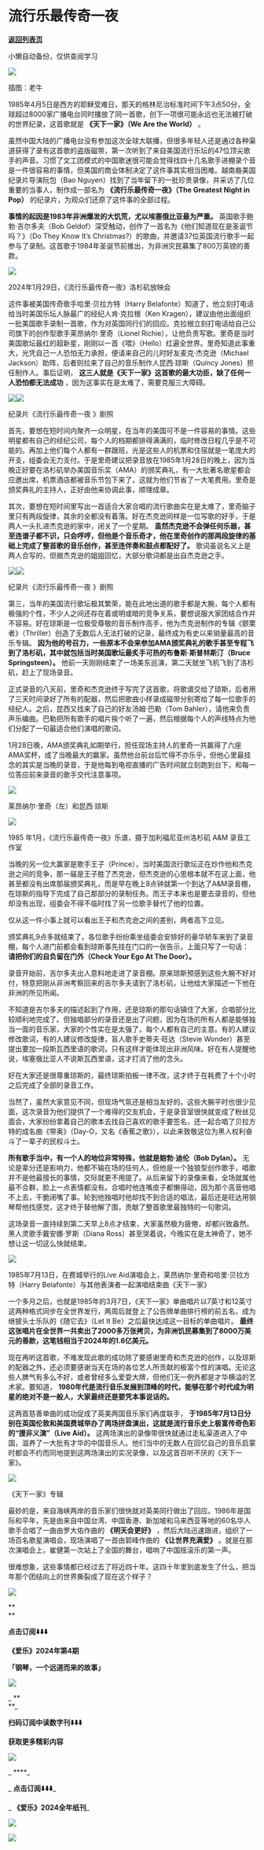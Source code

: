 # 流行乐最传奇一夜

[**返回列表页**](/gzh/三联生活周刊)

小懒自动备份，仅供查阅学习

![](https://mmbiz.qpic.cn/mmbiz_jpg/ALib6cia2OYo7YiaGdxvqcFGl6fj3KyRUtgn5LZCay56IhjeCqSbWZcNiby4G0Yl9ubksXAU4M9mpn6LpicO0jvNLLA/640?wx_fmt=jpeg)

插图：老牛

  

1985年4月5日是西方的耶稣受难日，那天的格林尼治标准时间下午3点50分，全球超过8000家广播电台同时播放了同一首歌，创下一项很可能永远也无法被打破的世界纪录，这首歌就是
**《天下一家》（We Are the World）** 。

  

  

虽然中国大陆的广播电台没有参加这次全球大联播，但很多年轻人还是通过各种渠道获得了录有这首歌的盗版磁带，第一次听到了来自美国流行乐坛的47位顶尖歌手的声音。习惯了文工团模式的中国歌迷很可能会觉得找四十几名歌手进棚录个音是一件很容易的事情，但美国的商业体制决定了这件事其实相当困难。越南裔美国纪录片导演阮包（Bao
Nguyen）找到了当年留下的一批珍贵录像，并采访了几位重要的当事人，制作成一部名为 **《流行乐最传奇一夜》（The Greatest Night in
Pop）** 的纪录片，为观众们还原了这件事的全部过程。

  

 **事情的起因是1983年非洲爆发的大饥荒，尤以埃塞俄比亚最为严重。** 英国歌手鲍勃·吉尔多夫（Bob
Geldof）深受触动，创作了一首名为《他们知道现在是圣诞节吗？》（Do They Know It’s
Christmas?）的歌曲，并邀请37位英国流行歌手一起参与了录制。这首歌于1984年圣诞节前推出，为非洲灾民募集了800万英镑的善款。

  

![](https://mmbiz.qpic.cn/mmbiz_jpg/ALib6cia2OYo7YiaGdxvqcFGl6fj3KyRUtgvVN8pI80raRmwYHvjOvDnxvicg2ExYLKPolal0jVbXXzbQckkJUicicrA/640?wx_fmt=jpeg)

2024年1月29日，《流行乐最传奇一夜》洛杉矶放映会  

  

这件事被美国传奇歌手哈里·贝拉方特（Harry Belafonte）知道了，他立刻打电话给当时美国乐坛人脉最广的经纪人肯·克拉根（Ken
Kragen），建议由他出面组织一批美国歌手录制一首歌，作为对英国同行们的回应。克拉根立刻打电话给自己公司旗下的创作型歌手莱昂纳尔·里奇（Lionel
Richie），让他负责写歌。里奇是当时美国歌坛最红的超新星，刚刚以一首《喂》（Hello）红遍全世界。里奇知道此事重大，光凭自己一人恐怕无力承担，便请来自己的儿时好友麦克·杰克逊（Michael
Jackson）助阵，后者则拉来了自己的音乐制作人昆西·琼斯（Quincy Jones）担任制作人。事后证明，
**这三人就是《天下一家》这首歌的最大功臣，缺了任何一人恐怕都无法成功** ，因为这事实在是太难了，需要克服三大障碍。

  

![](https://mmbiz.qpic.cn/mmbiz_jpg/ALib6cia2OYo7YiaGdxvqcFGl6fj3KyRUtgwCzJhvYmXicj5ACKMxxlRcl9CGlkD9nEqDb59uMsWTWXsVjweDFrvag/640?wx_fmt=jpeg)![](https://mmbiz.qpic.cn/mmbiz_jpg/ALib6cia2OYo7YiaGdxvqcFGl6fj3KyRUtgGooX9aPfEfvFwsWicx6lPvAOxsp2tce7neC2gn9yYbvozJhFUuPaZ3g/640?wx_fmt=jpeg)

纪录片《流行乐最传奇一夜 》剧照

  

首先，要想在短时间内聚齐一众明星，在当年的美国可不是一件容易的事情。这些明星都有自己的经纪公司，每个人的档期都排得满满的，临时修改日程几乎是不可能的。再加上他们每个人都有一群跟班，光是这些人的机票和住宿就是一笔庞大的开支，组委会无力支付。于是里奇建议把录音放在1985年1月28日的晚上，因为当晚正好要在洛杉矶举办美国音乐奖（AMA）的颁奖典礼，有一大批著名歌星都会应邀出席，机票酒店都被音乐节包下来了，这就为他们节省了一大笔费用。里奇是颁奖典礼的主持人，正好由他来协调此事，顺理成章。

  

其次，要想在短时间里写出一首适合大家合唱的流行歌曲实在是太难了，里奇脑子里只有两段旋律，其余的全都没有着落。好在杰克逊同样是一位写歌的好手，于是两人一头扎进杰克逊的家中，闭关了一个星期。
**虽然杰克逊不会弹任何乐器，甚至连谱子都不识，只会哼哼，但他是个音乐奇才，他在里奇创作的那两段旋律的基础上完成了整首歌的音乐创作，甚至连伴奏和鼓点都配好了。**
歌词虽说名义上是两人合写的，但据杰克逊的姐姐回忆，大部分歌词都是出自杰克逊之手。

  

![](https://mmbiz.qpic.cn/mmbiz_jpg/ALib6cia2OYo7YiaGdxvqcFGl6fj3KyRUtgPkvyneEIpr53jDiafKibQVZmWE7398biabicTBYqC99htHvobzibUs2sVFA/640?wx_fmt=jpeg)![](https://mmbiz.qpic.cn/mmbiz_jpg/ALib6cia2OYo7YiaGdxvqcFGl6fj3KyRUtgamiaJI1e8jsGlibrxzXBmiabO6TwbGsIuoSkCTJPZwPfE1EqMxxjosXrQ/640?wx_fmt=jpeg)

纪录片《流行乐最传奇一夜 》剧照

  

第三，当年的美国流行歌坛极其繁荣，能在此地出道的歌手都是大腕，每个人都有极强的个性，不少人之间还存在着或明或暗的竞争关系，要想说服大家团结合作并不容易。好在琼斯是一位极受尊敬的音乐制作高手，他为杰克逊制作的专辑《颤栗者》（Thriller）创造了无数后人无法打破的记录，最终成为有史以来销量最高的音乐专辑。
**因为他的号召力，一些原本不会来参加AMA颁奖典礼的歌手甚至专程飞到了洛杉矶，其中就包括当时美国歌坛最炙手可热的布鲁斯·斯普林斯汀（Bruce
Springsteen）。** 他前一天刚刚结束了一场美东巡演，第二天就坐飞机飞到了洛杉矶，赶上了现场录音。

  

正式录音的八天前，里奇和杰克逊终于写完了这首歌，将歌谱交给了琼斯，后者用了三天时间录好了所有的配器，然后把歌曲小样录成磁带分别寄给了每一位歌手的经纪人。之后，昆西又找来了自己的好友汤姆·巴勒（Tom
Bahler），请他来负责声乐编曲。巴勒把所有歌手的唱片挨个听了一遍，然后根据每个人的声线特点为他们分配了一句最适合他们演唱的歌词。

  

1月28日晚，AMA颁奖典礼如期举行，担任现场主持人的里奇一共赢得了六座AMA奖杯，成了当晚最大的赢家。虽然他台前台后忙得不亦乐乎，但他心里最挂念的其实是当晚的录音，于是他每到电视直播的广告时间就立刻跑到台下，和每一位答应前来录音的歌手交代注意事项。

  

![](https://mmbiz.qpic.cn/mmbiz_jpg/ALib6cia2OYo7YiaGdxvqcFGl6fj3KyRUtgtY7OOSLXdzB1YJLHnRtlmdl99kCjYe3PR34dgS1Bqseb7CYcZEKWnw/640?wx_fmt=jpeg)

莱昂纳尔·里奇（左）和昆西·琼斯

  

![](https://mmbiz.qpic.cn/mmbiz_jpg/ALib6cia2OYo7YiaGdxvqcFGl6fj3KyRUtgcDFkpSYKNmCQ0EO3Qn1qMpIAHZjRgyjic8RHCYZ2pXxD8zFoM7dUZbA/640?wx_fmt=jpeg)

1985 年1月，《流行乐最传奇一夜》乐谱，摄于加利福尼亚州洛杉矶 A&M 录音工作室

  

当晚的另一位大赢家是歌手王子（Prince），当时美国流行歌坛正在炒作他和杰克逊之间的竞争，那一届是王子胜了杰克逊，但杰克逊的心思根本就不在这上面，他甚至都没有出席那届颁奖典礼，而是早在晚上8点钟就第一个到达了A&M录音棚，在琼斯的指导下完成了自己那部分的录制任务。而王子本来也是要去录音的，但他却没有出现，组委会不得不临时找了另一位歌手替代了他的位置。

  

仅从这一件小事上就可以看出王子和杰克逊之间的差别，两者高下立见。

  

颁奖典礼9点多就结束了，各位歌手纷纷乘坐组委会安排好的豪华轿车来到了录音棚，每个人进门前都会看到琼斯事先挂在门口的一张告示，上面只写了一句话：
**请把你们的自负留在门外（Check Your Ego At The Door）。**

  

录音开始前，吉尔多夫出人意料地走进了录音棚。原来琼斯预感到这些大腕不好对付，特意把刚从非洲考察回来的吉尔多夫请到了洛杉矶，让他给大家描述一下他在非洲的所见所闻。

  

不知道是吉尔多夫的描述起到了作用，还是琼斯的那句话镇住了大家，合唱部分比较顺利地完成了。但独唱部分的录音还是出了问题，因为在场的所有人都是能够独当一面的音乐家，大家的个性实在是太强了，每个人都有自己的主意。有的人建议修改歌词，有的人建议修改旋律，盲人歌手史蒂夫·旺达（Stevie
Wonder）甚至提出要加一段斯瓦西里语的歌词，只有这样才能体现出非洲风味。好在有人提醒他说，埃塞俄比亚人不说斯瓦西里语，这才打消了他的念头。

  

好在大家还是很尊重琼斯的，最终琼斯拍板一律不改，这才终于在耗费了十个小时之后完成了全部的录音工作。

  

当然了，虽然大家意见不同，但现场气氛还是相当友好的。这些大腕平时也很少见面，这次录音为他们提供了一个难得的交友机会，于是录音室很快就变成了粉丝见面会，大家纷纷拿着自己的歌本去找自己喜欢的歌手要签名，还一起合唱了贝拉方特的成名曲《带奥》（Day-O，又名《香蕉之歌》），以此来致敬这位为黑人权利奋斗了一辈子的民权斗士。

  

 **所有歌手当中，有一个人的地位非常特殊，他就是鲍勃·迪伦（Bob Dylan）。**
无论是辈分还是影响力，他都不输在场的任何人，但他是一个独狼型创作歌手，唱歌并不是他最擅长的事情，交际就更不用提了。从后来留下的录像来看，全场就属他最不合群，脸上一点表情都没有。合唱时他连嘴皮子都懒得动，因为那个高音他唱不上去，干脆闭嘴了事。轮到他独唱时他却找不到合适的唱法，最后还是旺达用钢琴帮他找感觉，这才终于替他解了围，贡献了整首歌里最独特的一句歌词。

  

这场录音一直持续到第二天早上8点才结束，大家虽然极为疲倦，却都兴致盎然。黑人灵歌手戴安娜·罗斯（Diana
Ross）甚至哭着说，今晚实在是太神奇了，她不想让这一切这么快就结束。

  

![](https://mmbiz.qpic.cn/mmbiz_jpg/ALib6cia2OYo7YiaGdxvqcFGl6fj3KyRUtgXkZnUVZMaZhZgNwUUKgL2uy1ic3GEa3h8wSQ1Kr01nVrkZs7eelq09A/640?wx_fmt=jpeg)

1985年7月13日，在费城举行的Live Aid演唱会上，莱昂纳尔·里奇和哈里·贝拉方特（Harry
Belafonte）与其他表演者一起演唱结束曲《天下一家》

  

一个多月之后，也就是1985年的3月7日，《天下一家》单曲唱片以7英寸和12英寸这两种格式同步在全世界发行，两周后就登上了公告牌单曲排行榜的前五名，成为继披头士乐队的《随它去》（Let
It Be）之后最快达成这一目标的单曲唱片。
**最终这张唱片在全世界一共卖出了2000多万张拷贝，为非洲饥民募集到了8000万美元的善款，这笔钱相当于2024年的1.6亿美元。**

  

现在再听这首歌，不难发现此歌的成功除了要感谢里奇和杰克逊的创作，以及琼斯的配器之外，还必须要感谢当天在场的各位艺人所贡献的极富个性的演唱。无论这些人脾气有多么不好，或者曾经多么爱耍大牌，但他们无一例外都是才华横溢的艺术家。要知道，
**1980年代是流行音乐发展到顶峰的时代，能够在那个时代成为明星的绝对不是一般人，大家最终还是要凭本事说话的。**

  

这两首慈善单曲的成功促成了英美两国音乐家们再度联手，
**于1985年7月13日分别在英国伦敦和美国费城举办了两场拼盘演出，这就是流行音乐史上极富传奇色彩的“援非义演”（Live Aid）。**
这两场演出的录像带很快就通过走私渠道进入了中国，滋养了一大批有才华的中国音乐人。他们当中的无数人在回忆自己的音乐启蒙时都会不约而同地提到这两场演出的实况录像，以及这首百听不厌的《天下一家》。

  

![](https://mmbiz.qpic.cn/mmbiz_jpg/ALib6cia2OYo7YiaGdxvqcFGl6fj3KyRUtgH0ick574ywPOgfsxbueXOuBGrXICKYGnBv6plSvicZibIzNIquibHm9l1Q/640?wx_fmt=jpeg)

《天下一家》专辑

  

最妙的是，来自海峡两岸的音乐家们很快就对英美同行做出了回应。1986年是国际和平年，先是由来自中国台湾、中国香港、新加坡和马来西亚等地的60名华人歌手合唱了一曲由罗大佑作曲的
**《明天会更好》** ，然后大陆迅速跟进，组织了一场百名歌星演唱会，现场演唱了一首由郭峰作曲的 **《让世界充满爱》**
。就是在那次演唱会上，崔健第一次站上了全国的舞台，唱响了中国摇滚乐的第一声。

  

很难想象，这些事情都已经过去了将近四十年。这四十年里到底发生了什么，把当年那个团结向上的世界撕裂成了现在这个样子？

  

![](https://mmbiz.qpic.cn/mmbiz_gif/ALib6cia2OYo5gvLHyTaQftKDsOiaq8XLYYicqWB2EkVvVLElovnNODhmdruEenSL00ClG8ghHyyHbTm8FBYbU0zEA/640?wx_fmt=gif&wxfrom;=5&wx;_lazy=1&tp;=webp)

 **  
**

 **点击订阅⬇️⬇️⬇️**

 **《爱乐》2024年第4期**

 **「钢琴，一个远道而来的故事」**

![](https://mmbiz.qpic.cn/mmbiz_jpg/ALib6cia2OYo5gvLHyTaQftKDsOiaq8XLYYEDxiafibkEY5jwliaTtwOTkibsL4AWgLLJW6yZgicjgN4xaXVIR4Axspiatw/640?wx_fmt=other&wxfrom;=5&wx;_lazy=1&wx;_co=1&tp;=webp)

 _ **  
**_

 **扫码订阅中读数字刊⬇️⬇️⬇️**

 **获取更多精彩内容**

![](https://mmbiz.qpic.cn/mmbiz_png/ALib6cia2OYo7YiaGdxvqcFGl6fj3KyRUtg9kcpb5V8FmrJXiamBGupbHHuK0n1iayMYOtibBtMjiaNic1IY1fvkwOkpSQ/640?wx_fmt=png&from;=appmsg)

 _ ****_

  

 _ **点击订阅⬇️⬇️⬇️**_

 _ **《爱乐》2024全年纸刊**_

![](https://mmbiz.qpic.cn/mmbiz_jpg/ALib6cia2OYo5gvLHyTaQftKDsOiaq8XLYYWdz6hSxibVq3eeqicGtxia1CkZYibgCZe3pTy8KbVVE5Us5J6nWrWjChOw/640?wx_fmt=other&wxfrom;=5&wx;_lazy=1&wx;_co=1&tp;=webp)

  

![](https://mmbiz.qpic.cn/mmbiz_png/ALib6cia2OYo5gvLHyTaQftKDsOiaq8XLYYUY9KMhoVCDsOttibrdXhBtJxrRWGuXIEBZrsiaZZBDoq6fic9MmWlzeYw/640?wx_fmt=other&wxfrom;=5&wx;_lazy=1&wx;_co=1&tp;=webp)

